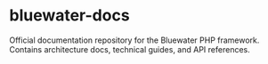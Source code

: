 # bluewater-docs
Official documentation repository for the Bluewater PHP framework. Contains architecture docs, technical guides, and API references.
